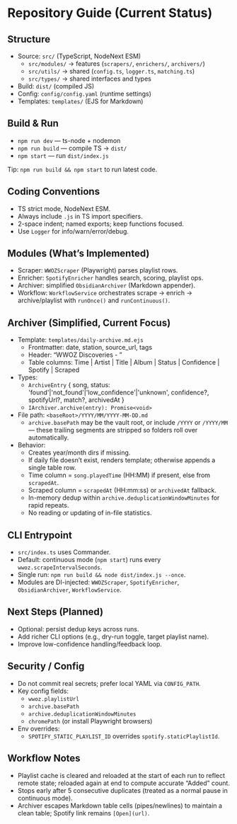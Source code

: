 # Repository Guide (Current Status)

## Structure
- Source: `src/` (TypeScript, NodeNext ESM)
  - `src/modules/` → features (`scrapers/`, `enrichers/`, `archivers/`)
  - `src/utils/` → shared (`config.ts`, `logger.ts`, `matching.ts`)
  - `src/types/` → shared interfaces and types
- Build: `dist/` (compiled JS)
- Config: `config/config.yaml` (runtime settings)
- Templates: `templates/` (EJS for Markdown)

## Build & Run
- `npm run dev` — ts-node + nodemon
- `npm run build` — compile TS → `dist/`
- `npm start` — run `dist/index.js`

Tip: `npm run build && npm start` to run latest code.

## Coding Conventions
- TS strict mode, NodeNext ESM.
- Always include `.js` in TS import specifiers.
- 2-space indent; named exports; keep functions focused.
- Use `Logger` for info/warn/error/debug.

## Modules (What’s Implemented)
- Scraper: `WWOZScraper` (Playwright) parses playlist rows.
- Enricher: `SpotifyEnricher` handles search, scoring, playlist ops.
- Archiver: simplified `ObsidianArchiver` (Markdown appender).
- Workflow: `WorkflowService` orchestrates scrape → enrich → archive/playlist with `runOnce()` and `runContinuous()`.

## Archiver (Simplified, Current Focus)
- Template: `templates/daily-archive.md.ejs`
  - Frontmatter: date, station, source_url, tags
  - Header: “WWOZ Discoveries - <day>”
  - Table columns: Time | Artist | Title | Album | Status | Confidence | Spotify | Scraped
- Types:
  - `ArchiveEntry` { song, status: 'found'|'not_found'|'low_confidence'|'unknown', confidence?, spotifyUrl?, match?, archivedAt }
  - `IArchiver.archive(entry): Promise<void>`
- File path: `<baseRoot>/YYYY/MM/YYYY-MM-DD.md`
  - `archive.basePath` may be the vault root, or include `/YYYY` or `/YYYY/MM` — these trailing segments are stripped so folders roll over automatically.
- Behavior:
  - Creates year/month dirs if missing.
  - If daily file doesn’t exist, renders template; otherwise appends a single table row.
  - Time column = `song.playedTime` (HH:MM) if present, else from `scrapedAt`.
  - Scraped column = `scrapedAt` (HH:mm:ss) or `archivedAt` fallback.
  - In-memory dedup within `archive.deduplicationWindowMinutes` for rapid repeats.
  - No reading or updating of in-file statistics.

## CLI Entrypoint
- `src/index.ts` uses Commander.
- Default: continuous mode (`npm start`) runs every `wwoz.scrapeIntervalSeconds`.
- Single run: `npm run build && node dist/index.js --once`.
- Modules are DI-injected: `WWOZScraper`, `SpotifyEnricher`, `ObsidianArchiver`, `WorkflowService`.

## Next Steps (Planned)
- Optional: persist dedup keys across runs.
- Add richer CLI options (e.g., dry-run toggle, target playlist name).
- Improve low-confidence handling/feedback loop.

## Security / Config
- Do not commit real secrets; prefer local YAML via `CONFIG_PATH`.
- Key config fields:
  - `wwoz.playlistUrl`
  - `archive.basePath`
  - `archive.deduplicationWindowMinutes`
  - `chromePath` (or install Playwright browsers)
 - Env overrides:
   - `SPOTIFY_STATIC_PLAYLIST_ID` overrides `spotify.staticPlaylistId`.

## Workflow Notes
- Playlist cache is cleared and reloaded at the start of each run to reflect remote state; reloaded again at end to compute accurate “Added” count.
- Stops early after 5 consecutive duplicates (treated as a normal pause in continuous mode).
- Archiver escapes Markdown table cells (pipes/newlines) to maintain a clean table; Spotify link remains `[Open](url)`.
